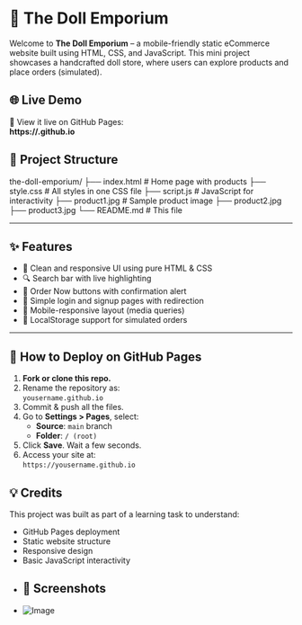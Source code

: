 # 🧸 The Doll Emporium
Welcome to **The Doll Emporium** – a mobile-friendly static eCommerce website built using HTML, CSS, and JavaScript.
This mini project showcases a handcrafted doll store, where users can explore products and place orders (simulated).
## 🌐 Live Demo

🚀 View it live on GitHub Pages:  
**https://<Kalali-Susmitha>.github.io**
## 📁 Project Structure
the-doll-emporium/
├── index.html # Home page with products
├── style.css # All styles in one CSS file
├── script.js # JavaScript for interactivity
├── product1.jpg # Sample product image
├── product2.jpg
├── product3.jpg
└── README.md # This file

---

## ✨ Features

- 🎨 Clean and responsive UI using pure HTML & CSS
- 🔍 Search bar with live highlighting
- 🛒 Order Now buttons with confirmation alert
- 🔐 Simple login and signup pages with redirection
- 📱 Mobile-responsive layout (media queries)
- 🧠 LocalStorage support for simulated orders

---

## 🚀 How to Deploy on GitHub Pages

1. **Fork or clone this repo.**
2. Rename the repository as:  
   `yousername.github.io`
3. Commit & push all the files.
4. Go to **Settings > Pages**, select:
   - **Source**: `main` branch
   - **Folder**: `/ (root)`
5. Click **Save**. Wait a few seconds.
6. Access your site at:  
   `https://yousername.github.io`

## 💡 Credits

This project was built as part of a learning task to understand:
- GitHub Pages deployment
- Static website structure
- Responsive design
- Basic JavaScript interactivity
- ## 📸 Screenshots
- ![Image](https://github.com/user-attachments/assets/30f623fc-b0d1-4a35-b956-661ca1fde344)



